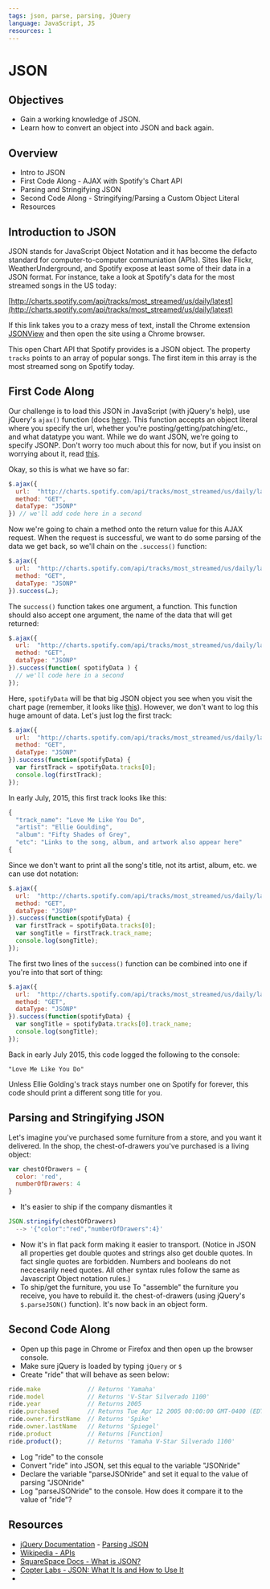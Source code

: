 ```yaml
---
tags: json, parse, parsing, jQuery
language: JavaScript, JS
resources: 1
---
```


# JSON

## Objectives

* Gain a working knowledge of JSON.
* Learn how to convert an object into JSON and back again.

## Overview

* Intro to JSON
* First Code Along - AJAX with Spotify's Chart API
* Parsing and Stringifying JSON
* Second Code Along - Stringifying/Parsing a Custom Object Literal
* Resources

## Introduction to JSON

JSON stands for JavaScript Object Notation and it has become the defacto standard for computer-to-computer communiation (APIs). Sites like Flickr, WeatherUnderground, and Spotify expose at least some of their data in a JSON format. For instance, take a look at Spotify's data for the most streamed songs in the US today:

[http://charts.spotify.com/api/tracks/most_streamed/us/daily/latest](http://charts.spotify.com/api/tracks/most_streamed/us/daily/latest)

If this link takes you to a crazy mess of text, install the Chrome extension [JSONView](https://github.com/jamiew/jsonview-chrome) and then open the site using a Chrome browser.

This open Chart API that Spotify provides is a JSON object. The property `tracks` points to an array of popular songs. The first item in this array is the most streamed song on Spotify today. 

## First Code Along

Our challenge is to load this JSON in JavaScript (with jQuery's help), use jQuery's `ajax()` function (docs [here](http://api.jquery.com/jquery.ajax/)). This function accepts an object literal where you specify the url, whether you're posting/getting/patching/etc., and what datatype you want. While we do want JSON, we're going to specify JSONP. Don't worry too much about this for now, but if you insist on worrying about it, read [this](http://json-jsonp-tutorial.craic.com/index.html).

Okay, so this is what we have so far:

```javascript
$.ajax({
  url:  "http://charts.spotify.com/api/tracks/most_streamed/us/daily/latest",
  method: "GET",
  dataType: "JSONP"
}) // we'll add code here in a second
```

Now we're going to chain a method onto the return value for this AJAX request. When the request is successful, we want to do some parsing of the data we get back, so we'll chain on the `.success()` function:

```javascript
$.ajax({
  url:  "http://charts.spotify.com/api/tracks/most_streamed/us/daily/latest",
  method: "GET",
  dataType: "JSONP"
}).success(…);
```
The `success()` function takes one argument, a function. This function should also accept one argument, the name of the data that will get returned:

```javascript
$.ajax({
  url:  "http://charts.spotify.com/api/tracks/most_streamed/us/daily/latest",
  method: "GET",
  dataType: "JSONP"
}).success(function( spotifyData ) {
  // we'll code here in a second
});
```

Here, `spotifyData` will be that big JSON object you see when you visit the chart page (remember, it looks like [this](http://charts.spotify.com/api/tracks/most_streamed/us/daily/latest)). However, we don't want to log this huge amount of data. Let's just log the first track:

```javascript
$.ajax({
  url:  "http://charts.spotify.com/api/tracks/most_streamed/us/daily/latest",
  method: "GET",
  dataType: "JSONP"
}).success(function(spotifyData) {
  var firstTrack = spotifyData.tracks[0];
  console.log(firstTrack);
});
```

In early July, 2015, this first track looks like this:

```javascript
{
  "track_name": "Love Me Like You Do",
  "artist": "Ellie Goulding",
  "album": "Fifty Shades of Grey",
  "etc": "Links to the song, album, and artwork also appear here"
{
```

Since we don't want to print all the song's title, not its artist, album, etc. we can use dot notation:

```javascript
$.ajax({
  url:  "http://charts.spotify.com/api/tracks/most_streamed/us/daily/latest",
  method: "GET",
  dataType: "JSONP"
}).success(function(spotifyData) {
  var firstTrack = spotifyData.tracks[0];
  var songTitle = firstTrack.track_name;
  console.log(songTitle);
});
```

The first two lines of the `success()` function can be combined into one if you're into that sort of thing:

```javascript
$.ajax({
  url:  "http://charts.spotify.com/api/tracks/most_streamed/us/daily/latest",
  method: "GET",
  dataType: "JSONP"
}).success(function(spotifyData) {
  var songTitle = spotifyData.tracks[0].track_name;
  console.log(songTitle);
});
```

Back in early July 2015, this code logged the following to the console:

```shell
"Love Me Like You Do"
```

Unless Ellie Golding's track stays number one on Spotify for forever, this code should print a different song title for you.

## Parsing and Stringifying JSON

Let's imagine you've purchased some furniture from a store, and you want it delivered. In the shop, the chest-of-drawers you've purchased is a living object:

```javascript
var chestOfDrawers = {
  color: 'red',
  numberOfDrawers: 4
}
```
*  It's easier to ship if the company dismantles it 

```javascript
JSON.stringify(chestOfDrawers)
  --> '{"color":"red","numberOfDrawers":4}'
```

*  Now it's in flat pack form making it easier to transport. (Notice in JSON all properties get  double quotes and strings also get double quotes. In fact single quotes are forbidden. Numbers and booleans do not neccesarily need quotes. All other syntax rules follow the same as Javascript Object notation rules.)
*  To ship/get the furniture, you use To "assemble" the furniture you receive, you have to rebuild it. the chest-of-drawers (using jQuery's `$.parseJSON()` function). It's now back in an object form.

## Second Code Along

* Open up this page in Chrome or Firefox and then open up the browser console.
* Make sure jQuery is loaded by typing `jQuery` or `$`
* Create "ride" that will behave as seen below:

```javascript
ride.make             // Returns 'Yamaha'
ride.model            // Returns 'V-Star Silverado 1100'
ride.year             // Returns 2005
ride.purchased        // Returns Tue Apr 12 2005 00:00:00 GMT-0400 (EDT)
ride.owner.firstName  // Returns 'Spike'
ride.owner.lastName   // Returns 'Spiegel'
ride.product          // Returns [Function]
ride.product();       // Returns 'Yamaha V-Star Silverado 1100'
```

* Log "ride" to the console
* Convert "ride" into JSON, set this equal to the variable "JSONride"
* Declare the variable "parseJSONride" and set it equal to the value of parsing "JSONride"
* Log "parseJSONride" to the console. How does it compare it to the value of "ride"?

## Resources

* [jQuery Documentation](http://jquery.com/) - [Parsing JSON](http://api.jquery.com/jquery.parsejson/)
* [Wikipedia - APIs](https://en.wikipedia.org/wiki/Application_programming_interface)
* [SquareSpace Docs - What is JSON?](http://developers.squarespace.com/what-is-json/)
* [Copter Labs - JSON: What It Is and How to Use It](http://www.copterlabs.com/blog/json-what-it-is-how-it-works-how-to-use-it/)
* 

